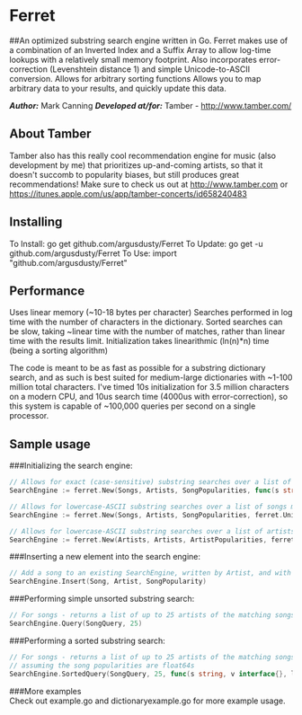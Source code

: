 Ferret
======
##An optimized substring search engine written in Go.
Ferret makes use of a combination of an Inverted Index and a Suffix Array to allow log-time lookups with a relatively small memory footprint.
Also incorporates error-correction (Levenshtein distance 1) and simple Unicode-to-ASCII conversion.
Allows for arbitrary sorting functions
Allows you to map arbitrary data to your results, and quickly update this data.

***Author:*** Mark Canning 
***Developed at/for:*** Tamber - http://www.tamber.com/

About Tamber
------------
Tamber also has this really cool recommendation engine for music (also development by me) that prioritizes up-and-coming artists, so that it doesn't succomb to popularity biases, but still produces great recommendations! Make sure to check us out at http://www.tamber.com or https://itunes.apple.com/us/app/tamber-concerts/id658240483

Installing
----------
To Install: go get github.com/argusdusty/Ferret
To Update: go get -u github.com/argusdusty/Ferret
To Use: import "github.com/argusdusty/Ferret"

Performance
-----------
Uses linear memory (~10-18 bytes per character)
Searches performed in log time with the number of characters in the dictionary.
Sorted searches can be slow, taking ~linear time with the number of matches, rather than linear time with the results limit.
Initialization takes linearithmic (ln(n)*n) time (being a sorting algorithm)

The code is meant to be as fast as possible for a substring dictionary search, and as such is best suited for medium-large dictionaries with ~1-100 million total characters. I've timed 10s initialization for 3.5 million characters on a modern CPU, and 10us search time (4000us with error-correction), so this system is capable of ~100,000 queries per second on a single processor.


Sample usage
------------

###Initializing the search engine:
```go
// Allows for exact (case-sensitive) substring searches over a list of songs mapping their respective artists, allowing sorting by the song popularity
SearchEngine := ferret.New(Songs, Artists, SongPopularities, func(s string) []byte { return []byte(s) })

// Allows for lowercase-ASCII substring searches over a list of songs mapping their respective artists, allowing sorting by the song popularity
SearchEngine := ferret.New(Songs, Artists, SongPopularities, ferret.UnicodeToLowerASCII)

// Allows for lowercase-ASCII substring searches over a list of artists, allowing sorting by the artist popularity
SearchEngine := ferret.New(Artists, Artists, ArtistPopularities, ferret.UnicodeToLowerASCII)
```
		
###Inserting a new element into the search engine:
```go
// Add a song to an existing SearchEngine, written by Artist, and with popularity SongPopularity
SearchEngine.Insert(Song, Artist, SongPopularity)
```

###Performing simple unsorted substring search:
```go
// For songs - returns a list of up to 25 artists of the matching songs, and the song popularities
SearchEngine.Query(SongQuery, 25)
```
	
###Performing a sorted substring search:
```go
// For songs - returns a list of up to 25 artists of the matching songs, and the song popularities, sorted by the song popularities
// assuming the song popularities are float64s
SearchEngine.SortedQuery(SongQuery, 25, func(s string, v interface{}, l int, i int) float64 { return v.(float64) })
```

###More examples	
Check out example.go and dictionaryexample.go for more example usage.
